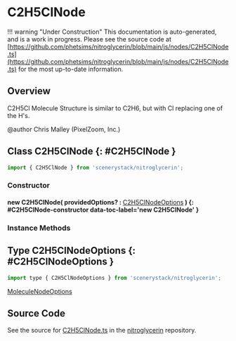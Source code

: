 # C2H5ClNode

!!! warning "Under Construction"
    This documentation is auto-generated, and is a work in progress. Please see the source code at
    [https://github.com/phetsims/nitroglycerin/blob/main/js/nodes/C2H5ClNode.ts](https://github.com/phetsims/nitroglycerin/blob/main/js/nodes/C2H5ClNode.ts) for the most up-to-date information.

## Overview

C2H5Cl Molecule
Structure is similar to C2H6, but with Cl replacing one of the H's.

@author Chris Malley (PixelZoom, Inc.)

## Class C2H5ClNode {: #C2H5ClNode }


```js
import { C2H5ClNode } from 'scenerystack/nitroglycerin';
```
### Constructor

#### new C2H5ClNode( providedOptions? : <span style="font-weight: 400;">[C2H5ClNodeOptions](../nitroglycerin/C2H5ClNode.md#C2H5ClNodeOptions)</span> ) {: #C2H5ClNode-constructor data-toc-label='new C2H5ClNode' }

### Instance Methods





## Type C2H5ClNodeOptions {: #C2H5ClNodeOptions }


```js
import type { C2H5ClNodeOptions } from 'scenerystack/nitroglycerin';
```


[MoleculeNodeOptions](../nitroglycerin/MoleculeNode.md#MoleculeNodeOptions)



## Source Code

See the source for [C2H5ClNode.ts](https://github.com/phetsims/nitroglycerin/blob/main/js/nodes/C2H5ClNode.ts) in the [nitroglycerin](https://github.com/phetsims/nitroglycerin) repository.
